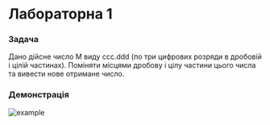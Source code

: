 # Лабораторна 1

### Задача
Дано дійсне число M виду ccc.ddd (по три цифрових розряди в дробовій і цілій частинах). Поміняти місцями дробову і цілу частини цього числа та вивести нове отримане число.

### Демонстрація
![example](https://github.com/moodduckk/pylabs/blob/master/examples/01-swap-floor-and-ceiling.png?raw=true)

